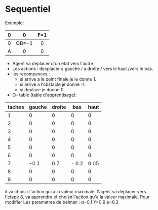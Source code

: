 # Sequentiel

Exemple: 

|  0  |   0   | F=1 |
|:---:|:-----:|:---:|
|  0  | OB=-1 |  0  |
|  A  |   0   |  0  |

- Agent va deplacer d'un etat vers l'autre 
- Les actions : decplacer a gauche / a droite / vers le haut /vers le bas.
- les recompances : 
  - si arrive a le point finale je le donne 1.
  - si arrive a l'obstacle je donne -1.
  - si deplace je donne 0.
- Q- table (table d'apprentisage):

| taches | gauche | droite | bas   | haut |
|--------|--------|--------|-------|------|
| 1      | 0      | 0      | 0     | 0    |
| 2      | 0      | 0      | 0     | 0    |
| 3      | 0      | 0      | 0     | 0    |
| 4      | 0      | 0      | 0     | 0    |
| 5      | 0      | 0      | 0     | 0    |
| 6      | 0      | 0      | 0     | 0    |
| 7      | -0.1   | 0.7    | - 0.2 | 0.05 |
| 8      | 0      | 0      | 0     | 0    |
| 9      | 0      | 0      | 0     | 0    |

il va choisir l'action qui a la valeur maximale.
l'agent va deplacer vers l'etape 8, va apprendre et choisir l'action qu'a la valeur maximale.
Pour modifier 
Les parametres de belman :
α=0.1
Y=0.9
e=0.3




